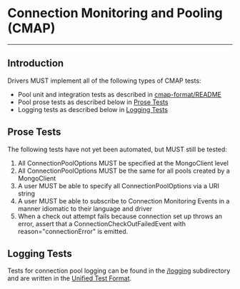 # Connection Monitoring and Pooling (CMAP)

______________________________________________________________________

## Introduction

Drivers MUST implement all of the following types of CMAP tests:

- Pool unit and integration tests as described in [cmap-format/README](./cmap-format/README.md)
- Pool prose tests as described below in [Prose Tests](#prose-tests)
- Logging tests as described below in [Logging Tests](#logging-tests)

## Prose Tests

The following tests have not yet been automated, but MUST still be tested:

1. All ConnectionPoolOptions MUST be specified at the MongoClient level
1. All ConnectionPoolOptions MUST be the same for all pools created by a MongoClient
1. A user MUST be able to specify all ConnectionPoolOptions via a URI string
1. A user MUST be able to subscribe to Connection Monitoring Events in a manner idiomatic to their language and driver
1. When a check out attempt fails because connection set up throws an error, assert that a ConnectionCheckOutFailedEvent
   with reason="connectionError" is emitted.

## Logging Tests

Tests for connection pool logging can be found in the [/logging](./logging) subdirectory and are written in the
[Unified Test Format](../../unified-test-format/unified-test-format.md).
